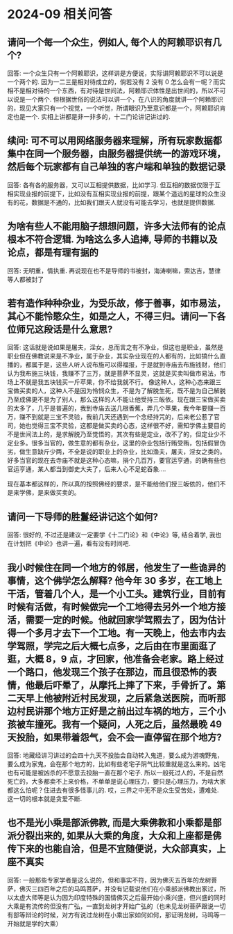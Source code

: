 # 2024-09 相关问答

## 请问一个每一个众生，例如人, 每个人的阿赖耶识有几个?

回答: 一个众生只有一个阿赖耶识，这样讲是方便说，实际讲阿赖耶识不可以说是一个两个的. 因为一二三是相对待成立的，倘若没有 2 没有 0 怎么会有一呢？而实相不是相对待的一个东西，有对待是世间法，阿赖耶识体性是出世间的，所以不可以说是一个两个. 但根据世俗的说法可以讲一个，在八识的角度就讲一个阿赖耶识的，现见大家只有一个视觉，一个听觉，所谓眼识乃至意识都是一个，阿赖耶识肯定也是一个. 实相上讲都是非一非多的，十二门论讲记讲过的.

## 续问: 可不可以用网络服务器来理解，所有玩家数据都集中在同一个服务器，由服务器提供统一的游戏环境，然后每个玩家都有自己单独的客户端和单独的数据记录

回答: 各有各的服务器，又可以互相提供数据，比如学习. 但互相的数据仅限于互相实现业报的前提下，比如没有互相实现业报的前提，跟某个遥远的星球的众生没有的花，数据是不通的，比如我们跟天人就没有可能去学习，也就是提供数据.

## 为啥有些人不能用脑子想想问题，许多大法师有的论点根本不符合逻辑. 为啥这么多人追捧, 导师的书籍以及论点，都是有理有据的

回答: 无明重，情执重. 再说现在也不是导师的书被封，海涛喇嘛，索达吉，慧律等人都被封了

## 若有造作种种杂业，为受乐故，修于善事，如市易法，其心不能怜愍众生，如是之人，不得三归。请问一下各位师兄这段话是什么意思?

回答: 这话就是说如果是屠夫，淫女，总而言之有不净业，但这也是职业，虽然是职业但在佛教说来是不净业，属于杂业，其实杂业现在的人都有的，比如搞什么直播的，都属于是，这些人听人说布施可以得福报，于是就到寺庙去布施钱财，他们认为我布施三块钱，我赚不了三万，就是菩萨不显灵，这就是买卖叫做市易法，市场上不就是我五块钱买一斤苹果，你不给我就不行。 像这种人，这种心态来跟三宝做买卖的人，这种人不是因为怜悯众生，不是为了解脱生死，既不是为自己解脱乃至成佛更不是为了别人，那么这样的人不能让他受持三皈依。现在跟三宝做买卖的太多了，几乎是普遍的，我到寺庙去送几根香蕉，弄几个苹果，我今年要赚一百万，赚不到就是三宝不灵验，我前几天还遇到一个念经持咒的，后来老公惹了官司，她也觉得三宝不灵验，这都是做买卖的心态，这样很不好，需知学佛主要目的不是世间法上的，是求解脱乃至觉悟的，其次有些是定业，改不了的，但定业少不定业多。很多当官的，做生意的都有杂业，这里的杂业包括行贿受贿，包括假冒伪劣，做生意缺斤少两，不全是说的职业上的杂业，比如渔夫，屠夫，淫女之类的。好多当官的现在去寺庙不就是这种心态嘛，捐个几百万，要官运亨通，的确有些也官运亨通，某人都当到御史大夫了，后来人心不足蛇吞象....

现在基本都这样的，所以真的按照佛经的要求，是不能给他们授三皈依的，他们不是来学佛，是来做买卖的。

## 请问一下导师的胜鬘经讲记这个如何?

回答: 很好的, 不过还是建议一定要学《十二门论》和《中论》等, 结合着学, 我也在计划把《中论》也讲一遍，看有没有时间吧.

## 我小时候住在同一个地方的邻居，他发生了一些诡异的事情，这个佛学怎么解释? 他今年 30 多岁，在工地上干活，管着几个人，是一个小工头。建筑行业，目前有时候有活做，有时候做完一个工地得去另外一个地方接活，需要一定的时候。他就回家学驾照去了，因为估计得一个多月才去下一个工地。有一天晚上，他去市内去学驾照，学完之后大概七点多，之后由在市里面逛了逛，大概 8，9 点，才回家，他准备会老家。路上经过一个路口，他发现三个孩子在那边，而且很恐怖的表情，他最后吓晕了，从摩托上摔了下来，手骨折了。第二天早上他被附近村民发现，之后紧急送医院，而听那边村民讲那个地方正好是之前出过车祸的地方，三个小孩被车撞死。我有一个疑问，人死之后，虽然最晚 49 天投胎，如果带着怨气，会不会一直停留在那个地方?

回答: 地藏经讲习讲过的会四十九天不投胎会自动转入鬼道，要么成为游魂野鬼，要么成为家鬼，会在那个地方的，比如有些老宅子阴气比较重就是这么来的。凶宅也有可能是被凶杀的不愿意去投胎一直在那个宅子. 所以一般死过人的，不是自然死亡的，大多都卖不上来价格，不单单是说心理压力，要只是心理压力，为啥大家都这么怕呢？住进去有很多怪事儿的. 哎，三界之中无不是众生受苦处，遭难处. 这一切的根本就是贪爱不断.

## 也不是光小乘是部派佛教, 而是大乘佛教和小乘都是部派分裂出来的, 如果从大乘的角度，大众和上座都是佛传下来的也能自洽，但是不宜随便说，大众部真实，上座不真实

回答: 一般那些专家学者是这么说的，但和事实不符，因为佛灭五百年的龙树菩萨，佛灭三四百年之后的马鸣菩萨，并没有记载说他们在小乘部派佛教出家过，所以太虚大师等是认为因为印度特殊的国情佛灭之后最开始小乘兴盛，但兴盛的同时大乘是有流传的但没有广弘，一直到龙树才开始广弘的（也未见龙树菩萨跟说一切有部等辩论的时候，对方有说过龙树在小乘出家如何如何，那证明龙树，马鸣等一开始就是学的大乘）
